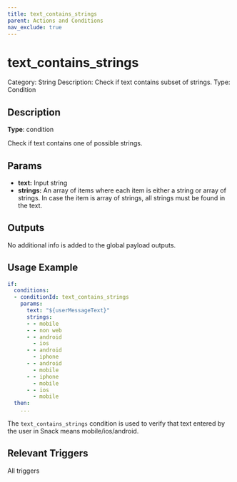 ```yaml
---
title: text_contains_strings
parent: Actions and Conditions
nav_exclude: true
---
```


# text_contains_strings

Category: String
Description: Check if text contains subset of strings.
Type: Condition

## Description

**Type**: condition

Check if text contains one of possible strings.

## Params

- **text:** Input string
- **strings:** An array of items where each item is either a string or array of strings. In case the item is array of strings, all strings must be found in the text.

## Outputs

No additional info is added to the global payload outputs.

## Usage Example

```yaml
if:
  conditions:
  - conditionId: text_contains_strings
    params:
      text: "${userMessageText}"
      strings:
      - - mobile
      - - non web
      - - android
        - ios
      - - android
        - iphone
      - - android
        - mobile
      - - iphone
        - mobile
      - - ios
        - mobile
  then:
    ...
```

The `text_contains_strings` condition is used to verify that text entered by the user in Snack means mobile/ios/android.

## Relevant Triggers

All triggers
